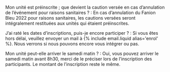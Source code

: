 Mon unité est préinscrite ; que devient la caution versée en cas d’annulation de l’événement pour raisons sanitaires ?
: En cas d’annulation du Fanion Bleu 2022 pour raisons sanitaires,
  les cautions versées seront intégralement restituées aux unités qui étaient préinscrites.

J’ai raté les dates d’inscriptions, puis-je encore participer ?
: Si vous êtes hors délai, veuillez envoyer un mail à {% include email.liquid alias='enrol' %}.
  Nous verrons si nous pouvons encore vous intégrer ou pas.

Mon unité peut-elle arriver le samedi matin ?
: Oui, vous pouvez arriver le samedi matin avant 8h30, merci de le préciser lors de l’inscription des participants.
  Le montant de l’inscription reste le même.
